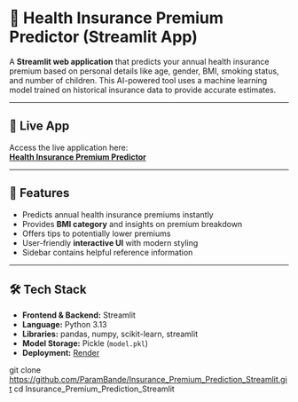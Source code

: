# 🏥 Health Insurance Premium Predictor (Streamlit App)

A **Streamlit web application** that predicts your annual health insurance premium based on personal details like age, gender, BMI, smoking status, and number of children. This AI-powered tool uses a machine learning model trained on historical insurance data to provide accurate estimates.

---

## 🔗 Live App

Access the live application here:  
[**Health Insurance Premium Predictor**]([https://health-insurance-predictor.onrender.com](https://insurance-premium-predictor-c23k.onrender.com/))

---

## 📝 Features

- Predicts annual health insurance premiums instantly  
- Provides **BMI category** and insights on premium breakdown  
- Offers tips to potentially lower premiums  
- User-friendly **interactive UI** with modern styling  
- Sidebar contains helpful reference information  

---

## 🛠 Tech Stack

- **Frontend & Backend:** Streamlit  
- **Language:** Python 3.13  
- **Libraries:** pandas, numpy, scikit-learn, streamlit  
- **Model Storage:** Pickle (`model.pkl`)  
- **Deployment:** [Render](https://render.com)  

git clone https://github.com/ParamBande/Insurance_Premium_Prediction_Streamlit.git
cd Insurance_Premium_Prediction_Streamlit
